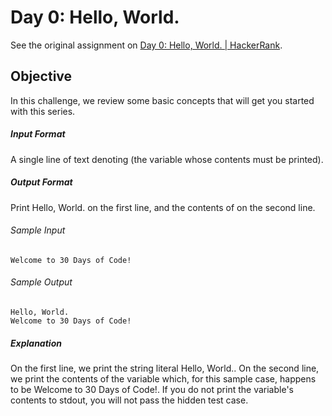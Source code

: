 # Day 0: Hello, World.

See the original assignment on 
[Day 0: Hello, World. | HackerRank](https://www.hackerrank.com/challenges/30-hello-world/problem).

## Objective
In this challenge, we review some basic concepts that will get you started with this series.

##### Input Format
A single line of text denoting  (the variable whose contents must be printed).

##### Output Format
Print Hello, World. on the first line, and the contents of  on the second line.

###### Sample Input
```
Welcome to 30 Days of Code!
```
###### Sample Output
```
Hello, World. 
Welcome to 30 Days of Code!
```
##### Explanation

On the first line, we print the string literal Hello, World.. On the second line, we print the contents of the  variable which, for this sample case, happens to be Welcome to 30 Days of Code!. If you do not print the variable's contents to stdout, you will not pass the hidden test case.